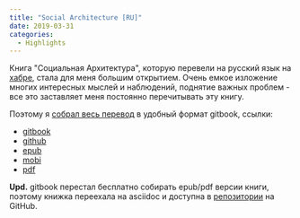 ```yaml
---
title: "Social Architecture [RU]"
date: 2019-03-31
categories:
  - Highlights
---
```


Книга "Социальная Архитектура", которую перевели на русский язык на [хабре](https://habr.com/ru/company/philtech/blog/344090/), стала для меня большим открытием. Очень емкое изложение многих интересных мыслей и наблюдений, поднятие важных проблем - все это заставляет меня постоянно перечитывать эту книгу.

Поэтому я [собрал весь перевод](https://habr.com/ru/company/philtech/blog/352390/#comment_10739444) в удобный формат gitbook, ссылки:

- [gitbook](https://legacy.gitbook.com/book/irus/social-architecture-ru/details)
- [github](https://github.com/IRus/social-architecture-ru)
- [epub](social-architecture-ru.epub)
- [mobi](social-architecture-ru.mobi)
- [pdf](social-architecture-ru.pdf)

**Upd.** gitbook перестал бесплатно собирать
epub/pdf версии книги, поэтому книжка переехала на asciidoc и доступна в [репозитории](https://irus.github.io/social-architecture-ru/) на GitHub.
